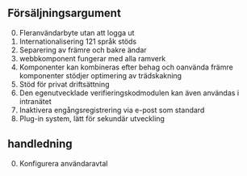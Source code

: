 ## Försäljningsargument

0. Fleranvändarbyte utan att logga ut
1. Internationalisering 121 språk stöds
2. Separering av främre och bakre ändar
3. webbkomponent fungerar med alla ramverk
4. Komponenter kan kombineras efter behag och oanvända främre komponenter stödjer optimering av trädskakning
5. Stöd för privat driftsättning
6. Den egenutvecklade verifieringskodmodulen kan även användas i intranätet
7. Inaktivera engångsregistrering via e-post som standard
8. Plug-in system, lätt för sekundär utveckling

## handledning

0. Konfigurera användaravtal